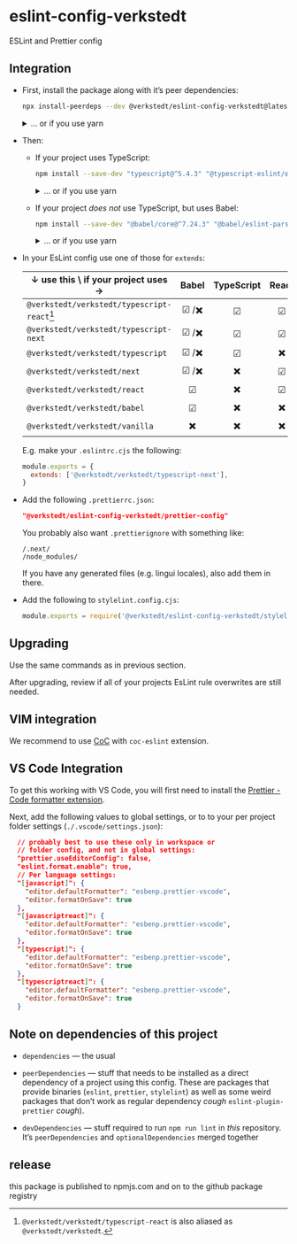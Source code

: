 # eslint-config-verkstedt

ESLint and Prettier config

## Integration

- First, install the package along with it’s peer dependencies:

  ```sh
  npx install-peerdeps --dev @verkstedt/eslint-config-verkstedt@latest
  ```

  <details><summary>… or if you use yarn</summary>

  ```sh
  npx install-peerdeps --yarn --dev @verkstedt/eslint-config-verkstedt@latest
  ```

  </details>

- Then:

  <!-- KEEP VERSIONS HERE IN SYNC WITH package.json -->

  - If your project uses TypeScript:

    ```sh
    npm install --save-dev "typescript@^5.4.3" "@typescript-eslint/eslint-plugin@^7.3.1" "@typescript-eslint/parser@^7.3.1"
    ```

    <details><summary>… or if you use yarn</summary>

    ```sh
    yarn add --dev "typescript@^5.4.3" "@typescript-eslint/eslint-plugin@^7.3.1" "@typescript-eslint/parser@^7.3.1"
    ```

    </details>

  - If your project _does not_ use TypeScript, but uses Babel:

    ```sh
    npm install --save-dev "@babel/core@^7.24.3" "@babel/eslint-parser@^7.24.1"
    ```

    <details><summary>… or if you use yarn</summary>

    ```sh
    yarn add --dev "@babel/core@^7.24.3" "@babel/eslint-parser@^7.24.1"
    ```

    </details>

- In your EsLint config use one of those for `extends`:

  | ↓ use this \\ if your project uses →        | Babel  | TypeScript | React | Next.js |
  | ------------------------------------------- | :----: | :--------: | :---: | :-----: |
  | `@verkstedt/verkstedt/typescript-react`[^1] | ☑ /✖️ |     ☑     |  ☑   |   ✖️    |
  | `@verkstedt/verkstedt/typescript-next`      | ☑ /✖️ |     ☑     |  ☑   |   ☑    |
  | `@verkstedt/verkstedt/typescript`           | ☑ /✖️ |     ☑     |  ✖️   |   ✖️    |
  | `@verkstedt/verkstedt/next`                 | ☑ /✖️ |     ✖️     |  ☑   |   ☑    |
  | `@verkstedt/verkstedt/react`                |   ☑   |     ✖️     |  ☑   |   ✖️    |
  | `@verkstedt/verkstedt/babel`                |   ☑   |     ✖️     |  ✖️   |   ✖️    |
  | `@verkstedt/verkstedt/vanilla`              |   ✖️   |     ✖️     |  ✖️   |   ✖️    |

  [^1]: `@verkstedt/verkstedt/typescript-react` is also aliased as `@verkstedt/verkstedt`.

  E.g. make your `.eslintrc.cjs` the following:

  ```js
  module.exports = {
    extends: ['@verkstedt/verkstedt/typescript-next'],
  }
  ```

- Add the following `.prettierrc.json`:

  ```json
  "@verkstedt/eslint-config-verkstedt/prettier-config"
  ```

  You probably also want `.prettierignore` with something like:

  ```gitignore
  /.next/
  /node_modules/
  ```

  If you have any generated files (e.g. lingui locales), also add them
  in there.

- Add the following to `stylelint.config.cjs`:
  ```js
  module.exports = require('@verkstedt/eslint-config-verkstedt/stylelint-config')
  ```

## Upgrading

Use the same commands as in previous section.

After upgrading, review if all of your projects EsLint rule overwrites
are still needed.

## VIM integration

We recommend to use [CoC][vim-coc] with `coc-eslint` extension.

[vim-coc]: https://github.com/neoclide/coc.nvim

## VS Code Integration

To get this working with VS Code, you will first need to install the [Prettier - Code formatter extension](https://marketplace.visualstudio.com/items?itemName=esbenp.prettier-vscode).

Next, add the following values to global settings, or to to your per project folder settings (`./.vscode/settings.json`):

```json
  // probably best to use these only in workspace or
  // folder config, and not in global settings:
  "prettier.useEditorConfig": false,
  "eslint.format.enable": true,
  // Per language settings:
  "[javascript]": {
    "editor.defaultFormatter": "esbenp.prettier-vscode",
    "editor.formatOnSave": true
  },
  "[javascriptreact]": {
    "editor.defaultFormatter": "esbenp.prettier-vscode",
    "editor.formatOnSave": true
  },
  "[typescript]": {
    "editor.defaultFormatter": "esbenp.prettier-vscode",
    "editor.formatOnSave": true
  },
  "[typescriptreact]": {
    "editor.defaultFormatter": "esbenp.prettier-vscode",
    "editor.formatOnSave": true
  }
```

## Note on dependencies of this project

- `dependencies` — the usual

- `peerDependencies` — stuff that needs to be installed as a direct dependency of a project using this config. These are packages that provide binaries (`eslint`, `prettier`, `stylelint`) as well as some weird packages that don’t work as regular dependency _cough_ `eslint-plugin-prettier` _cough_).

- `devDependencies` — stuff required to run `npm run lint` in _this_ repository. It’s `peerDependencies` and `optionalDependencies` merged together


## release

this package is published to npmjs.com and on to the github package registry 
